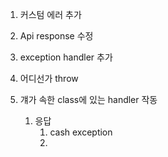 
1. 커스텀 에러 추가
2. Api response 수정
3. exception handler 추가

1. 어디선가 throw
2. 걔가 속한 class에 있는 handler 작동
	1. 응답
		1. cash exception
		2. 
